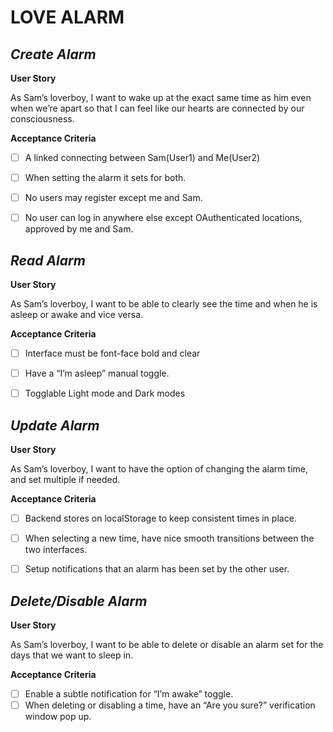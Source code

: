 # LOVE ALARM


## ***Create Alarm***

**User Story**

As Sam’s loverboy, I want to wake up at the exact same time as him even when we’re apart so that I can feel like our hearts are connected by our consciousness.

**Acceptance Criteria**
- [ ] A linked connecting between Sam(User1) and Me(User2)
- [ ] When setting the alarm it sets for both. 
- [ ] No users may register except me and Sam.
- [ ] No user can log in anywhere else except OAuthenticated locations, approved by me and Sam.



## ***Read Alarm***

**User Story**

As Sam’s loverboy, I want to be able to clearly see the time and when he is asleep or awake and vice versa. 

**Acceptance Criteria**
- [ ] Interface must be font-face bold and clear
- [ ] Have a “I’m asleep” manual toggle.
- [ ] Togglable Light mode and Dark modes



## ***Update Alarm***

**User Story**

As Sam’s loverboy, I want to have the option of changing the alarm time, and set multiple if needed. 

**Acceptance Criteria**
- [ ] Backend stores on localStorage to keep consistent times in place.
- [ ] When selecting a new time, have nice smooth transitions between the two interfaces.
- [ ] Setup notifications that an alarm has been set by the other user.



## ***Delete/Disable Alarm***

**User Story**

As Sam’s loverboy, I want to be able to delete or disable an alarm set for the days that we want to sleep in.

**Acceptance Criteria**
- [ ] Enable a subtle notification for “I’m awake” toggle.
- [ ] When deleting or disabling a time, have an “Are you sure?” verification window pop up.
